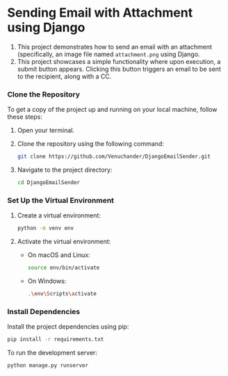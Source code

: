 # Sending Email with Attachment using Django

1. This project demonstrates how to send an email with an attachment (specifically, an image file named `attachment.png` using Django.
2. This project showcases a simple functionality where upon execution, a submit button appears. Clicking this button triggers an email to be sent to the recipient, along with a CC.

### Clone the Repository

To get a copy of the project up and running on your local machine, follow these steps:

1. Open your terminal.
2. Clone the repository using the following command:

    ```bash
    git clone https://github.com/Venuchander/DjangoEmailSender.git
    ```

3. Navigate to the project directory:

    ```bash
    cd DjangoEmailSender
    ```

### Set Up the Virtual Environment

1. Create a virtual environment:

    ```bash
    python -m venv env
    ```

2. Activate the virtual environment:

    - On macOS and Linux:

        ```bash
        source env/bin/activate
        ```

    - On Windows:

        ```bash
        .\env\Scripts\activate
        ```

### Install Dependencies

Install the project dependencies using pip:

```bash
pip install -r requirements.txt
```

To run the development server:
```bash
python manage.py runserver
```
